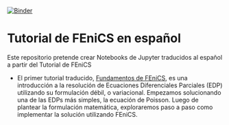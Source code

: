 [![Binder](https://mybinder.org/badge_logo.svg)](https://mybinder.org/v2/gh/felixenzogarofalo/Tutorial-de-FEniCS-en-espa-ol/master)


# Tutorial de FEniCS en español
Este repositorio pretende crear Notebooks de Jupyter traducidos al español a partir del Tutorial de FEniCS

- El primer tutorial traducido, [Fundamentos de FEniCS](https://hub.gke.mybinder.org/user/felixenzogarofa-nics-en-espa-ol-59d8srn1/notebooks/00%20Fundamentos.ipynb), es una introducción a la resolución de Ecuaciones Diferenciales Parciales (EDP) utilizando su formulación débil, o variacional. Empezamos solucionando una de las EDPs más simples, la ecuación de Poisson. Luego de plantear la formulación matemática, exploraremos paso a paso como implementar la solución utilizando FEniCS. 
